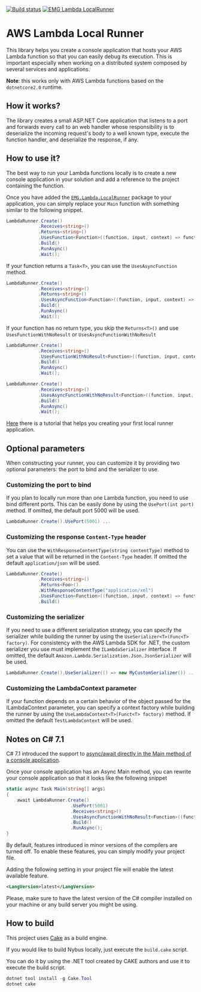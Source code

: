 [![Build status](https://ci.appveyor.com/api/projects/status/sfrglj9cgb54vfqh?svg=true)](https://ci.appveyor.com/project/EMG/lambda-local-runner) [![EMG Lambda LocalRunner](https://img.shields.io/nuget/v/EMG.Lambda.LocalRunner.svg)](https://www.nuget.org/packages/EMG.Lambda.LocalRunner)

# AWS Lambda Local Runner
This library helps you create a console application that hosts your AWS Lambda function so that you can easily debug its execution. This is important especially when working on a distributed system composed by several services and applications.

**Note**: this works only with AWS Lambda functions based on the `dotnetcore2.0` runtime.

## How it works?
The library creates a small ASP.NET Core application that listens to a port and forwards every call to an web handler whose responsibility is to deserialize the incoming request's body to a well known type, execute the function handler, and deserialize the response, if any.

## How to use it?
The best way to run your Lambda functions locally is to create a new console application in your solution and add a reference to the project containing the function.

Once you have added the [`EMG.Lambda.LocalRunner`](https://www.nuget.org/packages/EMG.Lambda.LocalRunner/) package to your application, you can simply replace your `Main` function with something similar to the following snippet.

```csharp
LambdaRunner.Create()
            .Receives<string>()
            .Returns<string>()
            .UsesFunction<Function>((function, input, context) => function.FunctionHandler(input, context))
            .Build()
            .RunAsync()
            .Wait();
```

If your function returns a `Task<T>`, you can use the `UsesAsyncFunction` method.

```csharp
LambdaRunner.Create()
            .Receives<string>()
            .Returns<string>()
            .UsesAsyncFunction<Function>((function, input, context) => function.FunctionHandlerAsync(input, context))
            .Build()
            .RunAsync()
            .Wait();
```

If your function has no return type, you skip the `Returns<T>()` and use `UsesFunctionWithNoResult` or `UsesAsyncFunctionWithNoResult`

```csharp
LambdaRunner.Create()
            .Receives<string>()
            .UsesFunctionWithNoResult<Function>((function, input, context) => function.FunctionHandler(input, context))
            .Build()
            .RunAsync()
            .Wait();

LambdaRunner.Create()
            .Receives<string>()
            .UsesAsyncFunctionWithNoResult<Function>((function, input, context) => function.FunctionHandlerAsync(input, context))
            .Build()
            .RunAsync()
            .Wait();
```

[Here](https://github.com/emgdev/lambda-local-runner/wiki/Tutorial) there is a tutorial that helps you creating your first local runner application.

## Optional parameters
When constructing your runner, you can customize it by providing two optional parameters: the port to bind and the serializer to use.

### Customizing the port to bind
If you plan to locally run more than one Lambda function, you need to use bind different ports.
This can be easily done by using the `UsePort(int port)` method. If omitted, the default port 5000 will be used.

```csharp
LambdaRunner.Create().UsePort(5001) ...
```

### Customizing the response `Content-Type` header
You can use the `WithResponseContentType(string contentType)` method to set a value that will be returned
in the `Content-Type` header. If omitted the default `application/json` will be used.

```csharp
LambdaRunner.Create()
            .Receives<string>()
            .Returns<Foo>()
            .WithResponseContentType("application/xml")
            .UsesFunction<Function>((function, input, context) => function.FunctionHandler(input, context))
            .Build()
```

### Customizing the serializer
If you need to use a different serialization strategy, you can specify the serializer while building the runner by using the `UseSerializer<T>(Func<T> factory)`.
For consistency with the AWS Lambda SDK for .NET, the custom serializer you use must implement the `ILambdaSerializer` interface.
If omitted, the default `Amazon.Lambda.Serialization.Json.JsonSerializer` will be used.

```csharp
LambdaRunner.Create().UseSerializer(() => new MyCustomSerializer()) ...
```

### Customizing the LambdaContext parameter
If your function depends on a certain behavior of the object passed for the ILambdaContext parameter, you can specify a context factory while building the runner
by using the `UseLambdaContext<T>(Funct<T> factory)` method. If omitted the default `TestLambdaContext` will be used.

## Notes on C# 7.1
C# 7.1 introduced the support to [async/await directly in the Main method of a console application](https://docs.microsoft.com/en-us/dotnet/csharp/whats-new/csharp-7-1#async-main).

Once your console application has an Async Main method, you can rewrite your console application so that it looks like the following snippet
```csharp
static async Task Main(string[] args)
{
    await LambdaRunner.Create()
                        .UsePort(5001)
                        .Receives<string>()
                        .UsesAsyncFunctionWithNoResult<Function>((function, input, context) => function.FunctionHandlerAsync(input, context))
                        .Build()
                        .RunAsync();
}
```

By default, features introduced in minor versions of the compilers are turned off. To enable these features, you can simply modify your project file.

Adding the following setting in your project file will enable the latest available feature.
```xml
<LangVersion>latest</LangVersion>
```
Please, make sure to have the latest version of the C# compiler installed on your machine or any build server you might be using.

## How to build

This project uses [Cake](https://cakebuild.net/) as a build engine.

If you would like to build Nybus locally, just execute the `build.cake` script.

You can do it by using the .NET tool created by CAKE authors and use it to execute the build script.
```powershell
dotnet tool install -g Cake.Tool
dotnet cake
```